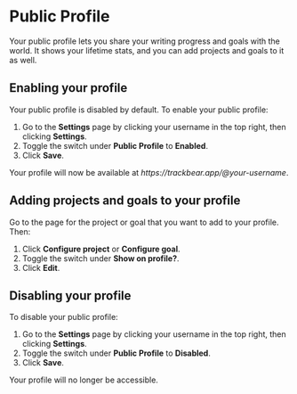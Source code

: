 # Public Profile

Your public profile lets you share your writing progress and goals with the world. It shows your lifetime stats, and you can add projects and goals to it as well.

## Enabling your profile

Your public profile is disabled by default. To enable your public profile:

1. Go to the **Settings** page by clicking your username in the top right, then clicking **Settings**.
1. Toggle the switch under **Public Profile** to **Enabled**.
1. Click **Save**.

Your profile will now be available at *https:\//trackbear.app/@your-username*.

## Adding projects and goals to your profile

Go to the page for the project or goal that you want to add to your profile. Then:

1. Click **Configure project** or **Configure goal**.
1. Toggle the switch under **Show on profile?**.
1. Click **Edit**.

## Disabling your profile

To disable your public profile:

1. Go to the **Settings** page by clicking your username in the top right, then clicking **Settings**.
1. Toggle the switch under **Public Profile** to **Disabled**.
1. Click **Save**.

Your profile will no longer be accessible.